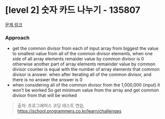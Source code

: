 # [level 2] 숫자 카드 나누기 - 135807 

[문제 링크](https://school.programmers.co.kr/learn/courses/30/lessons/135807) 

### Approach
- get the common divisor from each of input array from biggest the value to smallest value from all of the common divisor elements, when one side of all array elements remaider value by common divisor is 0 otherwise another part of array elements remainder value by common divisor counter is equal with the number of array elements that common divisor is answer. when after iterating all of the common divisor, and there is no answer the answer is 0
- when considering all of the common divisor from the 1,000,000 (input) it won't be worked So get minimum value from the array and get common divisor from that will be worked
> 출처: 프로그래머스 코딩 테스트 연습, https://school.programmers.co.kr/learn/challenges
